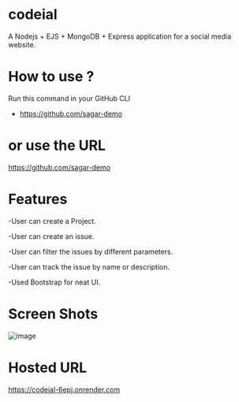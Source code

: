 # codeial

A Nodejs + EJS + MongoDB + Express application for a social media website.


# How to use ?

Run this command in your GitHub CLI

- https://github.com/sagar-demo

# or use the URL

https://github.com/sagar-demo

# Features

-User can create a Project.

-User can create an issue.

-User can filter the issues by different parameters.

-User can track the issue by name or description.

-Used Bootstrap for neat UI.

# Screen Shots

![image](https://user-images.githubusercontent.com/64120304/207912038-7026880b-73ea-4ce6-b6be-6b6e2f252a66.png)



# Hosted URL

https://codeial-6epj.onrender.com
